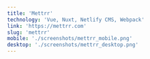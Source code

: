 ```yaml
---
title: 'Mettrr'
technology: 'Vue, Nuxt, Netlify CMS, Webpack'
link: 'https://mettrr.com'
slug: 'mettrr'
mobile: './screenshots/mettrr_mobile.png'
desktop: './screenshots/mettrr_desktop.png'
---
```

